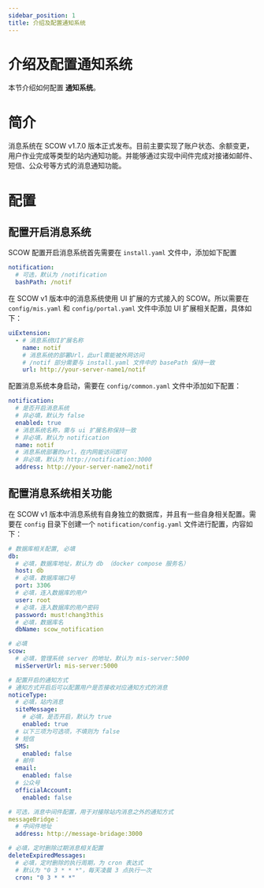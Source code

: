 ```yaml
---
sidebar_position: 1
title: 介绍及配置通知系统
---
```


# 介绍及配置通知系统

本节介绍如何配置 **通知系统**。

# 简介

消息系统在 SCOW v1.7.0 版本正式发布。目前主要实现了账户状态、余额变更，用户作业完成等类型的站内通知功能。并能够通过实现中间件完成对接诸如邮件、短信、公众号等方式的消息通知功能。

# 配置

## 配置开启消息系统

SCOW 配置开启消息系统首先需要在 `install.yaml` 文件中，添加如下配置

```YAML
notification:
  # 可选，默认为 /notification
  bashPath: /notif
```

在 SCOW v1 版本中的消息系统使用 UI 扩展的方式接入的 SCOW。所以需要在 `config/mis.yaml` 和 `config/portal.yaml` 文件中添加 UI 扩展相关配置，具体如下：

```YAML
uiExtension:
  - # 消息系统UI扩展名称                                 
    name: notif
    # 消息系统的部署Url，此url需能被外网访问
    # /notif 部分需要与 install.yaml 文件中的 basePath 保持一致
    url: http://your-server-name1/notif
```

配置消息系统本身启动，需要在 `config/common.yaml` 文件中添加如下配置：

```YAML
notification:
  # 是否开启消息系统
  # 非必填，默认为 false
  enabled: true
  # 消息系统名称，需与 ui 扩展名称保持一致
  # 非必填，默认为 notification
  name: notif
  # 消息系统部署的url，在内网能访问即可
  # 非必填，默认为 http://notification:3000
  address: http://your-server-name2/notif
```

## 配置消息系统相关功能

在 SCOW v1 版本中消息系统有自身独立的数据库，并且有一些自身相关配置。需要在 `config` 目录下创建一个 `notification/config.yaml` 文件进行配置，内容如下：

```YAML
# 数据库相关配置, 必填
db:
  # 必填，数据库地址，默认为 db （docker compose 服务名）
  host: db
  # 必填，数据库端口号
  port: 3306
  # 必填，连入数据库的用户
  user: root
  # 必填，连入数据库的用户密码
  password: must!chang3this
  # 必填，数据库名
  dbName: scow_notification

# 必填
scow:
  # 必填，管理系统 server 的地址，默认为 mis-server:5000
  misServerUrl: mis-server:5000

# 配置开启的通知方式
# 通知方式开启后可以配置用户是否接收对应通知方式的消息
noticeType:
  # 必填，站内消息
  siteMessage:
    # 必填，是否开启，默认为 true
    enabled: true
  # 以下三项为可选项，不填则为 false
  # 短信
  SMS:
    enabled: false
  # 邮件
  email:
    enabled: false
  # 公众号
  officialAccount:
    enabled: false

# 可选，消息中间件配置，用于对接除站内消息之外的通知方式
messageBridge：
  # 中间件地址
  address: http://message-bridage:3000

# 必填，定时删除过期消息相关配置
deleteExpiredMessages:
  # 必填，定时删除的执行周期，为 cron 表达式
  # 默认为 "0 3 * * *"，每天凌晨 3 点执行一次
  cron: "0 3 * * *"
```